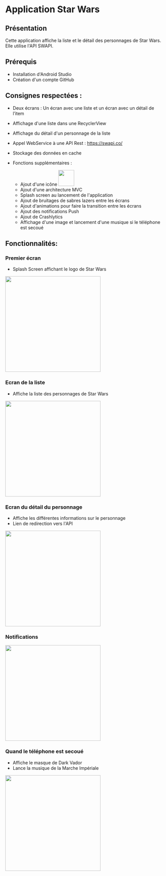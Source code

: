 # Application Star Wars
## Présentation
Cette application affiche la liste et le détail des personnages de Star Wars. Elle utilise l'API SWAPI.

## Prérequis
- Installation d'Android Studio
- Création d'un compte GitHub

## Consignes respectées :

- Deux écrans : Un écran avec une liste et un écran avec un détail de l’item
- Affichage d'une liste dans une RecyclerView
- Affichage du détail d'un personnage de la liste
- Appel WebService à une API Rest : https://swapi.co/
- Stockage des données en cache

- Fonctions supplémentaires :
  - Ajout d'une icône <img src="https://github.com/Lulb8/MyMovies/blob/master/Screenshot/Screenshot_20190324-120131_Icone.jpg" width="50" />
  - Ajout d'une architecture MVC
  - Splash screen au lancement de l'application
  - Ajout de bruitages de sabres lazers entre les écrans
  - Ajout d'animations pour faire la transition entre les écrans
  - Ajout des notifications Push
  - Ajout de Crashlytics
  - Affichage d'une image et lancement d'une musique si le téléphone est secoué

## Fonctionnalités:

### Premier écran
- Splash Screen affichant le logo de Star Wars
<img src="https://github.com/Lulb8/MyMovies/blob/master/Screenshot/Screenshot_1553339035.png" width="300" />

### Ecran de la liste
- Affiche la liste des personnages de Star Wars
<img src="https://github.com/Lulb8/MyMovies/blob/master/Screenshot/Screenshot_1553339042.png" width="300" />

### Ecran du détail du personnage
- Affiche les différentes informations sur le personnage
- Lien de redirection vers l'API 
<img src="https://github.com/Lulb8/MyMovies/blob/master/Screenshot/Screenshot_1553339047.png" width="300" />

### Notifications
<img src="https://github.com/Lulb8/MyMovies/blob/master/Screenshot/Screenshot_1553371105.png" width="300" />

### Quand le téléphone est secoué
- Affiche le masque de Dark Vador
- Lance la musique de la Marche Impériale
<img src="https://github.com/Lulb8/MyMovies/blob/master/Screenshot/Screenshot_20190324-115855_Star%20Wars.jpg" width="300" />
